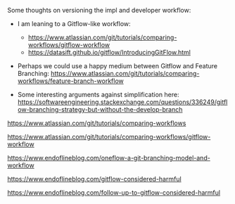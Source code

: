 Some thoughts on versioning the impl and developer workflow:

- I am leaning to a Gitflow-like workflow:
   - https://www.atlassian.com/git/tutorials/comparing-workflows/gitflow-workflow
   - https://datasift.github.io/gitflow/IntroducingGitFlow.html
   
- Perhaps we could use a happy medium between Gitflow and Feature Branching: https://www.atlassian.com/git/tutorials/comparing-workflows/feature-branch-workflow

- Some interesting arguments against simplification here: https://softwareengineering.stackexchange.com/questions/336249/gitflow-branching-strategy-but-without-the-develop-branch

https://www.atlassian.com/git/tutorials/comparing-workflows 

https://www.atlassian.com/git/tutorials/comparing-workflows/gitflow-workflow 

https://www.endoflineblog.com/oneflow-a-git-branching-model-and-workflow

https://www.endoflineblog.com/gitflow-considered-harmful

https://www.endoflineblog.com/follow-up-to-gitflow-considered-harmful 
